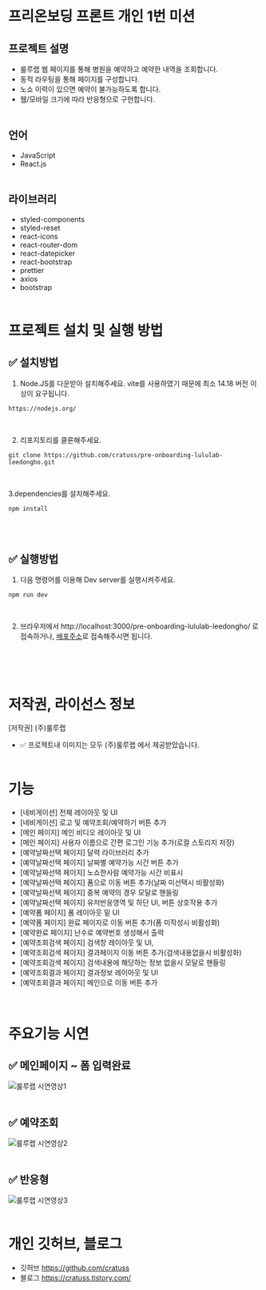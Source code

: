 # 프리온보딩 프론트 개인 1번 미션

## 프로젝트 설명

- 룰루랩 웹 페이지를 통해 병원을 예약하고 예약한 내역을 조회합니다.
- 동적 라우팅을 통해 페이지를 구성합니다.
- 노쇼 이력이 있으면 예약이 불가능하도록 합니다.
- 웹/모바일 크기에 따라 반응형으로 구현합니다.
  <br/>
  <br/>

## 언어

- JavaScript
- React.js
  <br/>
  <br/>

## 라이브러리

- styled-components
- styled-reset
- react-icons
- react-router-dom
- react-datepicker
- react-bootstrap
- prettier
- axios
- bootstrap
  <br/>
  <br/>

# 프로젝트 설치 및 실행 방법

## ✅ 설치방법

1. Node.JS를 다운받아 설치해주세요. vite를 사용하였기 때문에 최소 14.18 버전 이상이 요구됩니다.

```
https://nodejs.org/
```

<br/>

2. 리포지토리를 클론해주세요.<br/>

```
git clone https://github.com/cratuss/pre-onboarding-lululab-leedongho.git
```

<br/>

3.dependencies를 설치해주세요.

```
npm install
```

<br/>
<br/>

## ✅ 실행방법

1. 다음 명령어를 이용해 Dev server를 실행시켜주세요.

```
npm run dev
```

<br/>

2. 브라우저에서 http://localhost:3000/pre-onboarding-lululab-leedongho/ 로 접속하거나,
[배포주소](https://cratuss.github.io/pre-onboarding-lululab-leedongho/)로 접속해주시면 됩니다.

   <br/>
   <br/>
   <br/>

# 저작권, 라이선스 정보

[저작권] (주)룰루랩
<br/>

- ✅ 프로젝트내 이미지는 모두 (주)룰루랩 에서 제공받았습니다.
  <br/>
  <br/>

# 기능

- [네비게이션] 전체 레이아웃 및 UI
- [네비게이션] 로고 및 예약조회/예약하기 버튼 추가
- [메인 페이지] 메인 비디오 레이아웃 및 UI
- [메인 페이지] 사용자 이름으로 간편 로그인 기능 추가(로컬 스토리지 저장)
- [예약날짜선택 페이지] 달력 라이브러리 추가
- [예약날짜선택 페이지] 날짜별 예약가능 시간 버튼 추가
- [예약날짜선택 페이지] 노쇼한사람 예약가능 시간 비표시
- [예약날짜선택 페이지] 폼으로 이동 버튼 추가(날짜 미선택시 비활성화)
- [예약날짜선택 페이지] 중복 예약의 경우 모달로 핸들링
- [예약날짜선택 페이지] 유저반응영역 및 하단 UI, 버튼 상호작용 추가
- [예약폼 페이지] 폼 레이아웃 밑 UI
- [예약폼 페이지] 완료 페이지로 이동 버튼 추가(폼 미작성시 비활성화)
- [예약완료 페이지] 난수로 예약번호 생성해서 출력
- [예약조회검색 페이지] 검색창 레이아웃 및 UI, 
- [예약조회검색 페이지] 결과페이지 이동 버튼 추가(검색내용없을시 비활성화)
- [예약조회검색 페이지] 검색내용에 해당하는 정보 없을시 모달로 핸들링
- [예약조회결과 페이지] 결과정보 레이아웃 및 UI
- [예약조회결과 페이지] 메인으로 이동 버튼 추가


<br/>

# 주요기능 시연

## ✅ 메인페이지 ~ 폼 입력완료

![룰루랩 시연영상1](https://user-images.githubusercontent.com/88419431/196413380-a7828bb4-8b58-476a-827f-53e4213c6d0e.gif)
<br/>
<br/>

## ✅ 예약조회

![룰루랩 시연영상2](https://user-images.githubusercontent.com/88419431/196413412-f177cd0a-8d57-4008-b758-cdf4764500f5.gif)
<br/>
<br/>

## ✅ 반응형

![룰루랩 시연영상3](https://user-images.githubusercontent.com/88419431/196413432-5937d8a2-a502-4711-a6b2-c2b59801a439.gif)
<br/>
<br/>



# 개인 깃허브, 블로그 
- 깃허브 https://github.com/cratuss
- 블로그 https://cratuss.tistory.com/
